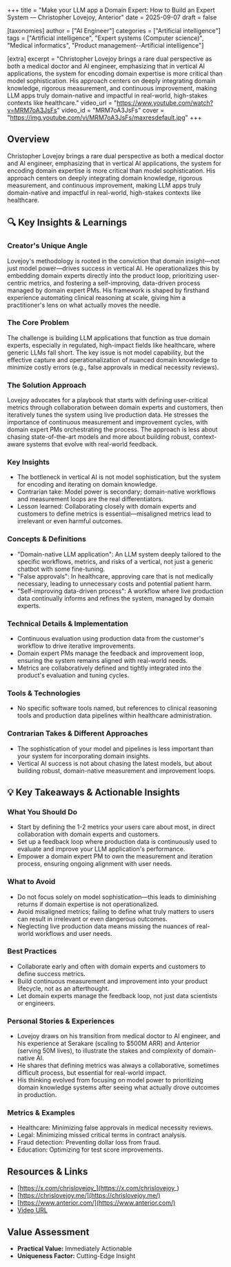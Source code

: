+++
title = "Make your LLM app a Domain Expert: How to Build an Expert System — Christopher Lovejoy, Anterior"
date = 2025-09-07
draft = false

[taxonomies]
author = ["AI Engineer"]
categories = ["Artificial intelligence"]
tags = ["Artificial intelligence", "Expert systems (Computer science)", "Medical informatics", "Product management--Artificial intelligence"]

[extra]
excerpt = "Christopher Lovejoy brings a rare dual perspective as both a medical doctor and AI engineer, emphasizing that in vertical AI applications, the system for encoding domain expertise is more critical than model sophistication. His approach centers on deeply integrating domain knowledge, rigorous measurement, and continuous improvement, making LLM apps truly domain-native and impactful in real-world, high-stakes contexts like healthcare."
video_url = "https://www.youtube.com/watch?v=MRM7oA3JsFs"
video_id = "MRM7oA3JsFs"
cover = "https://img.youtube.com/vi/MRM7oA3JsFs/maxresdefault.jpg"
+++

## Overview

Christopher Lovejoy brings a rare dual perspective as both a medical doctor and AI engineer, emphasizing that in vertical AI applications, the system for encoding domain expertise is more critical than model sophistication. His approach centers on deeply integrating domain knowledge, rigorous measurement, and continuous improvement, making LLM apps truly domain-native and impactful in real-world, high-stakes contexts like healthcare.

## 🔍 Key Insights & Learnings

### Creator's Unique Angle
Lovejoy's methodology is rooted in the conviction that domain insight—not just model power—drives success in vertical AI. He operationalizes this by embedding domain experts directly into the product loop, prioritizing user-centric metrics, and fostering a self-improving, data-driven process managed by domain expert PMs. His framework is shaped by firsthand experience automating clinical reasoning at scale, giving him a practitioner's lens on what actually moves the needle.

### The Core Problem
The challenge is building LLM applications that function as true domain experts, especially in regulated, high-impact fields like healthcare, where generic LLMs fall short. The key issue is not model capability, but the effective capture and operationalization of nuanced domain knowledge to minimize costly errors (e.g., false approvals in medical necessity reviews).

### The Solution Approach
Lovejoy advocates for a playbook that starts with defining user-critical metrics through collaboration between domain experts and customers, then iteratively tunes the system using live production data. He stresses the importance of continuous measurement and improvement cycles, with domain expert PMs orchestrating the process. The approach is less about chasing state-of-the-art models and more about building robust, context-aware systems that evolve with real-world feedback.

### Key Insights
- The bottleneck in vertical AI is not model sophistication, but the system for encoding and iterating on domain knowledge.
- Contrarian take: Model power is secondary; domain-native workflows and measurement loops are the real differentiators.
- Lesson learned: Collaborating closely with domain experts and customers to define metrics is essential—misaligned metrics lead to irrelevant or even harmful outcomes.

### Concepts & Definitions
- "Domain-native LLM application": An LLM system deeply tailored to the specific workflows, metrics, and risks of a vertical, not just a generic chatbot with some fine-tuning.
- "False approvals": In healthcare, approving care that is not medically necessary, leading to unnecessary costs and potential patient harm.
- "Self-improving data-driven process": A workflow where live production data continually informs and refines the system, managed by domain experts.

### Technical Details & Implementation
- Continuous evaluation using production data from the customer's workflow to drive iterative improvements.
- Domain expert PMs manage the feedback and improvement loop, ensuring the system remains aligned with real-world needs.
- Metrics are collaboratively defined and tightly integrated into the product's evaluation and tuning cycles.

### Tools & Technologies
- No specific software tools named, but references to clinical reasoning tools and production data pipelines within healthcare administration.

### Contrarian Takes & Different Approaches
- The sophistication of your model and pipelines is less important than your system for incorporating domain insights.
- Vertical AI success is not about chasing the latest models, but about building robust, domain-native measurement and improvement loops.

## 💡 Key Takeaways & Actionable Insights

### What You Should Do
- Start by defining the 1-2 metrics your users care about most, in direct collaboration with domain experts and customers.
- Set up a feedback loop where production data is continuously used to evaluate and improve your LLM application's performance.
- Empower a domain expert PM to own the measurement and iteration process, ensuring ongoing alignment with user needs.

### What to Avoid
- Do not focus solely on model sophistication—this leads to diminishing returns if domain expertise is not operationalized.
- Avoid misaligned metrics; failing to define what truly matters to users can result in irrelevant or even dangerous outcomes.
- Neglecting live production data means missing the nuances of real-world workflows and user needs.

### Best Practices
- Collaborate early and often with domain experts and customers to define success metrics.
- Build continuous measurement and improvement into your product lifecycle, not as an afterthought.
- Let domain experts manage the feedback loop, not just data scientists or engineers.

### Personal Stories & Experiences
- Lovejoy draws on his transition from medical doctor to AI engineer, and his experience at Serakare (scaling to $500M ARR) and Anterior (serving 50M lives), to illustrate the stakes and complexity of domain-native AI.
- He shares that defining metrics was always a collaborative, sometimes difficult process, but essential for real-world impact.
- His thinking evolved from focusing on model power to prioritizing domain knowledge systems after seeing what actually drove outcomes in production.

### Metrics & Examples
- Healthcare: Minimizing false approvals in medical necessity reviews.
- Legal: Minimizing missed critical terms in contract analysis.
- Fraud detection: Preventing dollar loss from fraud.
- Education: Optimizing for test score improvements.

## Resources & Links

- [https://x.com/chrislovejoy_](https://x.com/chrislovejoy_)
- [https://chrislovejoy.me/](https://chrislovejoy.me/)
- [https://www.anterior.com/](https://www.anterior.com/)
- [Video URL](https://www.youtube.com/watch?v=MRM7oA3JsFs)

## Value Assessment
- **Practical Value:** Immediately Actionable
- **Uniqueness Factor:** Cutting-Edge Insight

